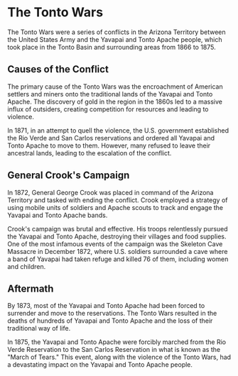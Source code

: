 # The Tonto Wars

The Tonto Wars were a series of conflicts in the Arizona Territory between the United States Army and the Yavapai and Tonto Apache people, which took place in the Tonto Basin and surrounding areas from 1866 to 1875.

## Causes of the Conflict

The primary cause of the Tonto Wars was the encroachment of American settlers and miners onto the traditional lands of the Yavapai and Tonto Apache. The discovery of gold in the region in the 1860s led to a massive influx of outsiders, creating competition for resources and leading to violence.

In 1871, in an attempt to quell the violence, the U.S. government established the Rio Verde and San Carlos reservations and ordered all Yavapai and Tonto Apache to move to them. However, many refused to leave their ancestral lands, leading to the escalation of the conflict.

## General Crook's Campaign

In 1872, General George Crook was placed in command of the Arizona Territory and tasked with ending the conflict. Crook employed a strategy of using mobile units of soldiers and Apache scouts to track and engage the Yavapai and Tonto Apache bands.

Crook's campaign was brutal and effective. His troops relentlessly pursued the Yavapai and Tonto Apache, destroying their villages and food supplies. One of the most infamous events of the campaign was the Skeleton Cave Massacre in December 1872, where U.S. soldiers surrounded a cave where a band of Yavapai had taken refuge and killed 76 of them, including women and children.

## Aftermath

By 1873, most of the Yavapai and Tonto Apache had been forced to surrender and move to the reservations. The Tonto Wars resulted in the deaths of hundreds of Yavapai and Tonto Apache and the loss of their traditional way of life.

In 1875, the Yavapai and Tonto Apache were forcibly marched from the Rio Verde Reservation to the San Carlos Reservation in what is known as the "March of Tears." This event, along with the violence of the Tonto Wars, had a devastating impact on the Yavapai and Tonto Apache people.
